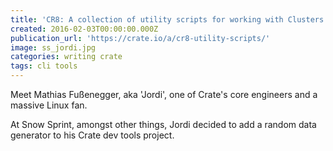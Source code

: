 ```yaml
---
title: 'CR8: A collection of utility scripts for working with Clusters '
created: 2016-02-03T00:00:00.000Z
publication_url: 'https://crate.io/a/cr8-utility-scripts/'
image: ss_jordi.jpg
categories: writing crate
tags: cli tools
---
```


Meet Mathias Fußenegger, aka 'Jordi', one of Crate's core engineers and a massive Linux fan.

At Snow Sprint, amongst other things, Jordi decided to add a random data generator to his Crate dev tools project.

